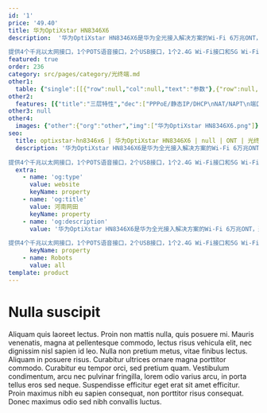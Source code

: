 ```yaml
---
id: '1'
price: '49.40'
title: 华为OptiXstar HN8346X6
description:  '华为OptiXstar HN8346X6是华为全光接入解决方案的Wi-Fi 6万兆ONT，通过XG-PON或非对称10G EPON技术实现用户的超宽带接入。

提供4个千兆以太网接口，1个POTS语音接口，2个USB接口，1个2.4G Wi-Fi接口和5G Wi-Fi接口，通过高性能的转发能力有效保障语音、数据和4K/VR的业务体验，为客户提供理想的全光接入解决方案和面向未来的业务支撑能力。'
featured: true
order: 236
category: src/pages/category/光终端.md
other1: 
  table: {"single":[[{"row":null,"col":null,"text":"参数"},{"row":null,"col":null,"text":"华为OptiXstar HN8346X6"}],[{"row":null,"col":null,"text":"尺寸（高×宽×深）"},{"row":null,"col":null,"text":"45mm x 185mm x 120mm（不含天线及脚垫）"}],[{"row":null,"col":null,"text":"重量（不包含适配器）"},{"row":null,"col":null,"text":"约 400g"}],[{"row":null,"col":null,"text":"工作环境温度"},{"row":null,"col":null,"text":"0°C ~ +40° C"}],[{"row":null,"col":null,"text":"工作环境湿度"},{"row":null,"col":null,"text":"5% RH ～ 95% RH，非凝结"}],[{"row":null,"col":null,"text":"整机供电"},{"row":null,"col":null,"text":"11 ～14V DC, 1.5 A"}],[{"row":null,"col":null,"text":"电源适配器输入"},{"row":null,"col":null,"text":"170 ～ 240 V AC，50/60 Hz"}],[{"row":null,"col":null,"text":"最大功耗"},{"row":null,"col":null,"text":"18W"}],[{"row":null,"col":null,"text":"网络侧接口"},{"row":null,"col":null,"text":"XG-PON/非对称10G-EPON"}],[{"row":null,"col":null,"text":"用户侧接口"},{"row":null,"col":null,"text":"1电话+4千兆+2USB+2.4G&5G Wi-Fi 6"}],[{"row":null,"col":null,"text":"存储"},{"row":null,"col":null,"text":"256M flash，512M RAM"}],[{"row":null,"col":null,"text":"安装方式"},{"row":null,"col":null,"text":"网络箱安装"}],[{"row":null,"col":null,"text":"PON接口"},{"row":null,"col":null,"text":"光纤接口：SC/UPC\nXG-PON：Class N1/N2a/E1\n非对称10G EPON：Class PRX 30\n接收灵敏度：\nXG-PON：-28dBm\n非对称10G EPON：-28.5dBm\n波长：\n上行1260-1280nm，下行1575-1580nm  (XG-PON/非对称10G EPON)\n支持带阻滤波器(WBF)\nGEM Port和TCONT之间灵活的映射\n认证方式：\nSN/Password/SN + Password/基于OMCI的双向认证(XG-PON)；\nMAC/Key/LOID(非对称10G EPON)\n支持上下行FEC( Forward Error Correction)\n支持SR、NSR的DBA\n上下行速率：\n上行2.5Gbps，下行10Gbps（XG-PON）；\n上行1.25Gbps，下行10Gpbs（非对称10G EPON）\n"}],[{"row":null,"col":null,"text":"WI-FI 6"},{"row":null,"col":null,"text":"IEEE 802.11 b/g/n/ax(2.4G)\nIEEE 802.11 a/n/ac/ax(5G)\n2×2 MIMO（2.4G&5G）\n天线增益：5dBi\nWMM(Wi-Fi Multi Media)\n多SSID\nWPS\n空口速率：\n574 Mbit/s(2.4G)；\n2402 Mbit/s(5G)\nBeamforming\nBand steering\nDOFDMA\nDMU-MIMO\nDOFDMA\n1024QAM\n160MHz 频宽\nWPA3"}],[{"row":null,"col":null,"text":"GE电接口"},{"row":null,"col":null,"text":"MAC 地址限制\nMAC 地址学习\n支持10Mbit/s、100Mbit/s、1000Mbit/s自适应"}],[{"row":null,"col":null,"text":"电话口"},{"row":null,"col":null,"text":"端口并接话机最大数：4\nG.711A/u，G.729a/b，G.722编解码\n支持T.30/T.38/G.711方式传真\nDTMF\n紧急呼叫（SIP 协议）"}],[{"row":null,"col":null,"text":"USB 口"},{"row":null,"col":null,"text":"USB 2.0\nUSB3.0"}]]}
other2:
  features: [{"title":"三层特性","dec":["PPPoE/静态IP/DHCP\nNAT/NAPT\n端口转发\nALG,UPnP\nDDNS/DNS server/DNS Client\nIPv6/IPv4双栈,DS-Lite\n静态路由/默认路由\n一个WAN承载多业务"]},{"title":"智能业务","dec":["防蹭网\nWi-Fi定时开关\nWi-Fi智能共享：Portal、802.1x认证基于Soft GRE的Wi-Fi"]},{"title":"智能运维","dec":["IPTV视频质量诊断(VMOS&eMDI)\nOLT发起的流氓ONT检测和隔离\n呼叫仿真/内、外线测试\nPPPOE/DHCP仿真测试\n一键诊断(Web)"]}]
other3: null
other4:
  images: {"other":{"org":"other","img":["华为OptiXstar HN8346X6.png"]}}
seo:
  title: optixstar-hn8346x6 | 华为OptiXstar HN8346X6 | null | ONT | 光终端 | 企业光网络
  description: '华为OptiXstar HN8346X6是华为全光接入解决方案的Wi-Fi 6万兆ONT，通过XG-PON或非对称10G EPON技术实现用户的超宽带接入。

提供4个千兆以太网接口，1个POTS语音接口，2个USB接口，1个2.4G Wi-Fi接口和5G Wi-Fi接口，通过高性能的转发能力有效保障语音、数据和4K/VR的业务体验，为客户提供理想的全光接入解决方案和面向未来的业务支撑能力。'
  extra:
    - name: 'og:type'
      value: website
      keyName: property
    - name: 'og:title'
      value: 河南网田
      keyName: property
    - name: 'og:description'
      value: '华为OptiXstar HN8346X6是华为全光接入解决方案的Wi-Fi 6万兆ONT，通过XG-PON或非对称10G EPON技术实现用户的超宽带接入。

提供4个千兆以太网接口，1个POTS语音接口，2个USB接口，1个2.4G Wi-Fi接口和5G Wi-Fi接口，通过高性能的转发能力有效保障语音、数据和4K/VR的业务体验，为客户提供理想的全光接入解决方案和面向未来的业务支撑能力。'
      keyName: property
    - name: Robots
      value: all
template: product
---
```


# Nulla suscipit

Aliquam quis laoreet lectus. Proin non mattis nulla, quis posuere mi. Mauris venenatis, magna at pellentesque commodo, lectus risus vehicula elit, nec dignissim nisl sapien id leo. Nulla non pretium metus, vitae finibus lectus. Aliquam in posuere risus. Curabitur ultrices ornare magna porttitor commodo. Curabitur eu tempor orci, sed pretium quam. Vestibulum condimentum, arcu nec pulvinar fringilla, lorem odio varius arcu, in porta tellus eros sed neque. Suspendisse efficitur eget erat sit amet efficitur. Proin maximus nibh eu sapien consequat, non porttitor risus consequat. Donec maximus odio sed nibh convallis luctus.